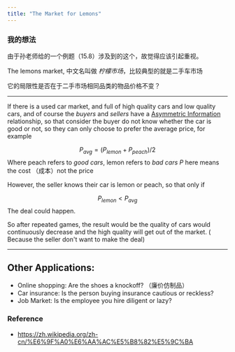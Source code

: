 ```yaml
---
title: "The Market for Lemons"
---
```


### 我的想法

由于孙老师给的一个例题（15.8）涉及到的这个，故觉得应该引起重视。

The lemons market, 中文名叫做 *柠檬市场*，比较典型的就是二手车市场

它的局限性是否在于二手市场相同品类的物品价格不变？


---

If there is a used car market, and full of high quality cars and low quality cars, and of course the *buyers* and *sellers* have a [Asymmetric Information](Asymmetric%20Information.md) relationship, so that consider the buyer do not know whether the car is good or not, so they can only choose to prefer the average price, for example

$$
P_{avg}=(P_{lemon}+P_{peach})/2
$$
Where peach refers to *good cars*, lemon refers to *bad cars* $P$ here means the cost （成本）not the price 

However, the seller knows their car is lemon or peach, so that only if

$$
P_{lemon}<P_{avg}
$$
The deal could happen.

So after repeated games, the result would be the quality of cars would continuously decrease and the high quality will get out of the market. ( Because the seller don't want to make the deal)


---

## Other Applications:

- Online shopping: Are the shoes a knockoff? （廉价仿制品）
- Car insurance: Is the person buying insurance cautious or reckless?
- Job Market: Is the employee you hire diligent or lazy?
### Reference 

- https://zh.wikipedia.org/zh-cn/%E6%9F%A0%E6%AA%AC%E5%B8%82%E5%9C%BA
